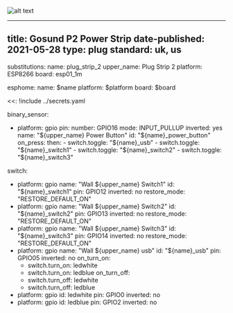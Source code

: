 ![alt text](https://images-na.ssl-images-amazon.com/images/I/51lDoX42PVL._AC_SL1500_.jpg "Gosund P2 Power Strip")

---
title: Gosund P2 Power Strip
date-published: 2021-05-28
type: plug
standard: uk, us
---

substitutions:
  name: plug_strip_2
  upper_name: Plug Strip 2
  platform: ESP8266
  board: esp01_1m


esphome:
  name: $name
  platform: $platform
  board: $board


<<: !include ../secrets.yaml

binary_sensor:
  - platform: gpio
    pin:
      number: GPIO16
      mode: INPUT_PULLUP
      inverted: yes
    name: "${upper_name} Power Button"
    id: "${name}_power_button"
    on_press:
      then:
        - switch.toggle: "${name}_usb"
        - switch.toggle: "${name}_switch1"
        - switch.toggle: "${name}_switch2"
        - switch.toggle: "${name}_switch3"

switch:
  - platform: gpio
    name: "Wall ${upper_name} Switch1"
    id: "${name}_switch1"
    pin: GPIO12
    inverted: no
    restore_mode: "RESTORE_DEFAULT_ON"    
  - platform: gpio
    name: "Wall ${upper_name} Switch2"
    id: "${name}_switch2"
    pin: GPIO13
    inverted: no
    restore_mode: "RESTORE_DEFAULT_ON"    
  - platform: gpio
    name: "Wall ${upper_name} Switch3"
    id: "${name}_switch3"
    pin: GPIO14
    inverted: no
    restore_mode: "RESTORE_DEFAULT_ON"    
  - platform: gpio
    name: "Wall ${upper_name} usb"
    id: "${name}_usb"
    pin: GPIO05
    inverted: no
    on_turn_on:
      - switch.turn_on: ledwhite
      - switch.turn_on: ledblue
    on_turn_off:
      - switch.turn_off: ledwhite
      - switch.turn_off: ledblue
  - platform: gpio
    id: ledwhite
    pin: GPIO0
    inverted: no
  - platform: gpio
    id: ledblue
    pin: GPIO2
    inverted: no
